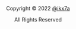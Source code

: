 <div align="center">

Copyright © 2022 [@ikx7a](https://github.com/ikx7a/)
<p>All Rights Reserved 
</div>
